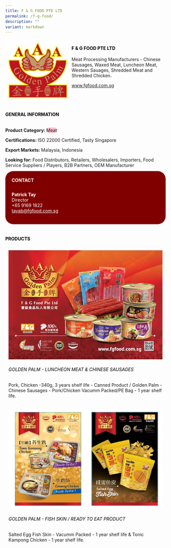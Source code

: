 ```yaml
---
title: F & G FOOD PTE LTD
permalink: /f-g-food/
description: ""
variant: markdown
---
```

<div class="flex-paragraph">
	<div style="display: flex; flex-wrap: wrap;" class="flex-container">
		<div style="flex: 1 1 40%; display: block;" class="card sgds">
			<img src="/images/F%20G%20Food/f_g_food_logo.jpg">
		</div>
		<div style="flex: 1 1 58%; display: block; margin-left: 3px" class="card-sgds">
			<h4 style="text-transform: uppercase; color: black;"><b>F &amp; G Food Pte Ltd</b></h4>
			<p>Meat Processing Manufacturers - Chinese Sausages, Waxed Meat, Luncheon Meat, Western Sauages, Shredded Meat and Shredded Chicken.</p>
			<p><a target="_blank" href="https://www.fgfood.com.sg">www.fgfood.com.sg</a></p>
		</div>
	</div>
</div>

<h4 style="text-transform: uppercase; color: black;">
	<b>General Information</b>
</h4>
<div style="display: flex; flex-wrap: wrap;" class="flex-container">
	<div style="flex: 1 1 65%; display: block; align-self: stretch" class="card sgds">
		<div class="flex-paragraph">
			<p>
				<b>Product Category: </b>
				<span style="background-color: pink; border-radius: 10px;">Meat</span>
			</p>
			<p>
				<b>Certifications: </b>ISO 22000 Certified, Tasty Singapore
			</p>
			<p>
				<b>Export Markets: </b>Malaysia, Indonesia
			</p>
			<p style="margin-bottom: 10px;">
				<b>Looking for: </b>Food Distributors, Retailers, Wholesalers, Importers, Food Service Suppliers / Players, B2B Partners, OEM Manufacturer
			</p>
		</div>
	</div>
	<div style="flex: 1 1 35%; padding: 10px; display: block; background-color: maroon; border-radius: 25px; align-self: center;" class="card sgds">
		<h4 style="color: white; margin-top: 10px; margin-left: 10px;">CONTACT</h4>
		<div class="flex-paragraph">
			<p style="padding: 10px; color: white;">
				<b>Patrick Tay</b>
				<br>Director<br>+65 9169 1822<br>
				<a style="color: white;" href="mailto:tayab@fgfood.com.sg">tayab@fgfood.com.sg</a>
			</p>
		</div>
	</div>
</div>
<br>
<h4 style="text-transform: uppercase; color: black;">
	<b>Products</b>
</h4>
<div style="display: flex; flex-wrap: wrap;">
	<div style="flex: 1 1 47%; margin: 10px; display: block;" class="card sgds">
		<div style="display: block;" class="flex-image">
			<img src="/images/F%20G%20Food/f_g_food_product_01.jpg">
		</div>
		<div class="flex-paragraph">
			<h6 style="text-transform: uppercase; color: black;">Golden Palm - Luncheon Meat &amp; Chinese Sausages</h6>
			<p>Pork, Chicken -340g, 3 years shelf life - Canned Product / Golden Palm - Chinese Sausages - Pork/Chicken Vacumm Packed/PE Bag - 1 year shelf life.</p>
		</div>
	</div>
	<div style="flex: 1 1 47%; margin: 10px; display: block;" class="card sgds">
		<div style="display: block;" class="flex-image">
			<img src="/images/F%20G%20Food/f_g_food_product_02.jpg">
		</div>
		<div class="flex-paragraph">
			<h6 style="text-transform: uppercase; color: black;">Golden Palm - Fish Skin / Ready to Eat Product</h6>
			<p>Salted Egg Fish Skin - Vacumm Packed - 1 year shelf life &amp; Tonic Kampong Chicken - 1 year shelf life.</p>
		</div>
	</div>
</div>